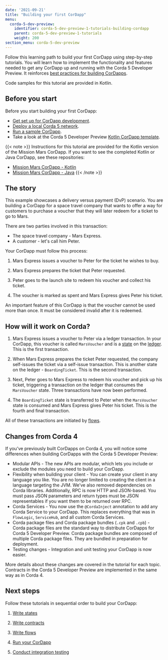 ```yaml
---
date: '2021-09-21'
title: "Building your first CorDapp"
menu:
  corda-5-dev-preview:
    identifier: corda-5-dev-preview-1-tutorials-building-cordapp
    parent: corda-5-dev-preview-1-tutorials
    weight: 200
section_menu: corda-5-dev-preview
---
```


Follow this learning path to build your first CorDapp using step-by-step tutorials. You will learn how to implement the functionality and features needed to get any CorDapp up and running with the Corda 5 Developer Preview. It reinforces [best practices for building CorDapps](../../../../../../en/platform/corda/5.0-dev-preview-1/cordapps/overview.md).

Code samples for this tutorial are provided in Kotlin.

## Before you start

Before you start building your first CorDapp:

- [Get set up for CorDapp development](../../../../../../en/platform/corda/5.0-dev-preview-1/getting-started/prerequisites.md).
- [Deploy a local Corda 5 network](../../../../../../en/platform/corda/5.0-dev-preview-1/getting-started/setup-network.md).
- [Run a sample CorDapp](../../../../../../en/platform/corda/5.0-dev-preview-1/tutorials/run-demo-cordapp.md).
- Take a look at the Corda 5 Developer Preview [Kotlin CorDapp template](https://github.com/corda/corda5-cordapp-template-kotlin).

{{< note >}}
Instructions for this tutorial are provided for the Kotlin version of the Mission Mars CorDapp. If you want to see the completed Kotlin or Java CorDapp, see these repositories:

* [Mission Mars CorDapp - Kotlin](https://github.com/corda/samples-kotlin-corda5/tree/main/Tutorial/missionmars)
* [Mission Mars CorDapp - Java](https://github.com/corda/samples-java-corda5/tree/main/Tutorial/missionmars)
{{< /note >}}

## The story

This example showcases a delivery versus payment (DvP) scenario. You are building a CorDapp for a space travel company that wants to offer a way for customers to purchase a voucher that they will later redeem for a ticket to go to Mars.

There are two parties involved in this transaction:

- The space travel company - Mars Express.
- A customer - let's call him Peter.

Your CorDapp must follow this process:

1. Mars Express issues a voucher to Peter for the ticket he wishes to buy.

2. Mars Express prepares the ticket that Peter requested.

3. Peter goes to the launch site to redeem his voucher and collect his ticket.

4. The voucher is marked as spent and Mars Express gives Peter his ticket.

An important feature of this CorDapp is that the voucher cannot be used more than once. It must be considered invalid after it is redeemed.

## How will it work on Corda?

1. Mars Express issues a voucher to Peter via a ledger transaction. In your CorDapp, this voucher is called `MarsVoucher` and is a [state](../../../../../../en/platform/corda/5.0-dev-preview-1/cordapps/key-concepts/key-concepts-states.md) on the [ledger](../../../../../../en/platform/corda/5.0-dev-preview-1/cordapps/key-concepts/key-concepts-ledger.md). This is the first transaction.

2. When Mars Express prepares the ticket Peter requested, the company self-issues the ticket via a self-issue transaction. This is another state on the ledger - `BoardingTicket`. This is the second transaction.

3. Next, Peter goes to Mars Express to redeem his voucher and pick up his ticket, triggering a transaction on the ledger that consumes the `MarsVoucher` state. Three transactions have now been performed.

4. The `BoardingTicket` state is transferred to Peter when the `MarsVoucher` state is consumed and Mars Express gives Peter his ticket. This is the fourth and final transaction.

All of these transactions are initiated by [flows](../../../../../../en/platform/corda/5.0-dev-preview-1/cordapps/flows/overview.md).

## Changes from Corda 4

If you’ve previously built CorDapps on Corda 4, you will notice some differences when building CorDapps with the Corda 5 Developer Preview:

* Modular APIs - The new APIs are modular, which lets you include or exclude the modules you need to build your CorDapp.
* Flexibility when building your client - You can create your client in any language you like. You are no longer limited to creating the client in a language targeting the JVM. We’ve also removed dependencies on Corda libraries. Additionally, RPC is now HTTP and JSON-based. You must pass JSON parameters and return types must be JSON representables if you want them to be returned over RPC.
* Corda Services - You now use the `@CordaInject` annotation to add any Corda Service to your CorDapp. This replaces everything that was in `FlowLogic`, `ServiceHub`, and all custom Corda Services.
* Corda package files and Corda package bundles (`.cpk` and `.cpb`) - Corda package files are the standard way to distribute CorDapps for Corda 5 Developer Preview. Corda package bundles are composed of multiple Corda package files. They are bundled in preparation for deployment.
* Testing changes - Integration and unit testing your CorDapp is now easier.

More details about these changes are covered in the tutorial for each topic. Contracts in the Corda 5 Developer Preview are implemented in the same way as in Corda 4.

## Next steps

Follow these tutorials in sequential order to build your CorDapp:

1. [Write states](../../../../../../en/platform/corda/5.0-dev-preview-1/tutorials/building-cordapp/c5-basic-cordapp-state.md)

2. [Write contracts](../../../../../../en/platform/corda/5.0-dev-preview-1/tutorials/building-cordapp/c5-basic-cordapp-contract.md)

3. [Write flows](../../../../../../en/platform/corda/5.0-dev-preview-1/tutorials/building-cordapp/c5-basic-cordapp-flows.md)

4. [Run your CorDapp](../../../../../../en/platform/corda/5.0-dev-preview-1/tutorials/building-cordapp/c5-basic-cordapp-running.md)

5. [Conduct integration testing](../../../../../../en/platform/corda/5.0-dev-preview-1/tutorials/building-cordapp/c5-basic-cordapp-int-test.md)
